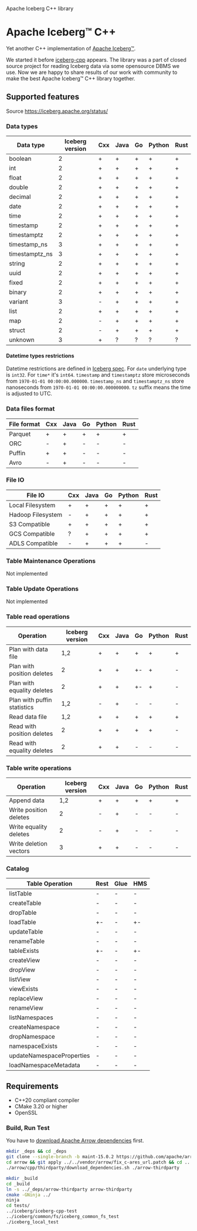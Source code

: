 Apache Iceberg C++ library

# Apache Iceberg™ C++

Yet another C++ implementation of [Apache Iceberg™](https://iceberg.apache.org/).

We started it before [iceberg-cpp](https://github.com/apache/iceberg-cpp) appears. The library was a part of
closed source project for reading Iceberg data via some opensource DBMS we use.
Now we are happy to share results of our work with community to make the best Apache Iceberg™ C++ library together.

## Supported features

Source https://iceberg.apache.org/status/

### Data types

| Data type  | Iceberg version | Cxx | Java | Go | Python | Rust |
|--------------------------|---|-----|-----|-----|-----|-----|
| boolean                  | 2 | +   | +   | +   | +   | +   |
| int                      | 2 | +   | +   | +   | +   | +   |
| float                    | 2 | +   | +   | +   | +   | +   |
| double                   | 2 | +   | +   | +   | +   | +   |
| decimal                  | 2 | +   | +   | +   | +   | +   |
| date                     | 2 | +   | +   | +   | +   | +   |
| time                     | 2 | +   | +   | +   | +   | +   |
| timestamp                | 2 | +   | +   | +   | +   | +   |
| timestamptz              | 2 | +   | +   | +   | +   | +   |
| timestamp_ns             | 3 | +   | +   | +   | +   | +   |
| timestamptz_ns           | 3 | +   | +   | +   | +   | +   |
| string                   | 2 | +   | +   | +   | +   | +   |
| uuid                     | 2 | +   | +   | +   | +   | +   |
| fixed                    | 2 | +   | +   | +   | +   | +   |
| binary                   | 2 | +   | +   | +   | +   | +   |
| variant                  | 3 | -   | +   | +   | +   | +   |
| list                     | 2 | +   | +   | +   | +   | +   |
| map                      | 2 | -   | +   | +   | +   | +   |
| struct                   | 2 | -   | +   | +   | +   | +   |
| unknown                  | 3 | +   | ?   | ?   | ?   | ?   |

#### Datetime types restrictions

Datetime restrictions are defined in [Iceberg spec](https://iceberg.apache.org/spec/?h=timestamp_ns#parquet).
For `date` underlying type is `int32`. For `time*` it's `int64`.
`timestamp` and `timestamptz` store microseconds from `1970-01-01 00:00:00.000000`.
`timestamp_ns` and `timestamptz_ns` store nanoseconds from `1970-01-01 00:00:00.000000000`.
`tz` suffix means the time is adjusted to UTC.

### Data files format

| File format   | Cxx | Java | Go | Python | Rust |
|---------------|-----|-----|-----|-----|-----|
| Parquet       | +   | +   | +   | +   | +   |
| ORC           | -   | +   | -   | -   | -   |
| Puffin        | +   | +   | -   | -   | -   |
| Avro          | -   | +   | -   | -   | -   |

### File IO

| File IO            | Cxx | Java | Go | Python | Rust |
|--------------------|-----|-----|-----|-----|-----|
| Local Filesystem   | +   | +   | +   | +   | +   |
| Hadoop Filesystem  | -   | +   | +   | +   | +   |
| S3 Compatible      | +   | +   | +   | +   | +   |
| GCS Compatible     | ?   | +   | +   | +   | +   |
| ADLS Compatible    | -   | +   | +   | +   | -   |

### Table Maintenance Operations

Not implemented

### Table Update Operations

Not implemented

### Table read operations

| Operation        | Iceberg version | Cxx | Java | Go | Python | Rust |
|------------------------------|-----|-----|-----|-----|-----|-----|
| Plan with data file          | 1,2 | +   | +   | +   | +   | +   |
| Plan with position deletes   |   2 | +   | +   | +-  | +   | -   |
| Plan with equality deletes   |   2 | +   | +   | +-  | +   | -   |
| Plan with puffin statistics  | 1,2 | -   | +   | -   | -   | -   |
| Read data file               | 1,2 | +   | +   | +   | +   | +   |
| Read with position deletes   |   2 | +   | +   | +   | +   | -   |
| Read with equality deletes   |   2 | +   | +   | -   | -   | -   |

### Table write operations

| Operation     | Iceberg version | Cxx | Java | Go | Python | Rust |
|---------------------------|-----|-----|-----|-----|-----|-----|
| Append data               | 1,2 | +   | +   | +   | +   | +   |
| Write position deletes    |   2 | -   | +   | -   | -   | -   |
| Write equality deletes    |   2 | -   | +   | -   | -   | -   |
| Write deletion vectors    |   3 | +   | +   | -   | -   | -   |

### Catalog

| Table Operation           | Rest | Glue | HMS |
|----------------------------|-----|-----|-----|
| listTable                  | -   | -   | -   |
| createTable                | -   | -   | -   |
| dropTable                  | -   | -   | -   |
| loadTable                  | +-  | -   | +-  |
| updateTable                | -   | -   | -   |
| renameTable                | -   | -   | -   |
| tableExists                | +-  | -   | +-  |
| createView                 | -   | -   | -   |
| dropView                   | -   | -   | -   |
| listView                   | -   | -   | -   |
| viewExists                 | -   | -   | -   |
| replaceView                | -   | -   | -   |
| renameView                 | -   | -   | -   |
| listNamespaces             | -   | -   | -   |
| createNamespace            | -   | -   | -   |
| dropNamespace	             | -   | -   | -   |
| namespaceExists            | -   | -   | -   |
| updateNamespaceProperties  | -   | -   | -   |
| loadNamespaceMetadata      | -   | -   | -   |

## Requirements

- C++20 compliant compiler
- CMake 3.20 or higher
- OpenSSL

### Build, Run Test

You have to [download Apache Arrow dependencies](https://arrow.apache.org/docs/15.0/developers/cpp/building.html#offline-builds) first.
```bash
mkdir _deps && cd _deps
git clone --single-branch -b maint-15.0.2 https://github.com/apache/arrow.git
cd arrow && git apply ../../vendor/arrow/fix_c-ares_url.patch && cd ..
./arrow/cpp/thirdparty/download_dependencies.sh ./arrow-thirdparty
```

```bash
mkdir _build
cd _build
ln -s ../_deps/arrow-thirdparty arrow-thirdparty
cmake -GNinja ../
ninja
cd tests/
../iceberg/iceberg-cpp-test
../iceberg/common/fs/iceberg_common_fs_test
./iceberg_local_test
```

